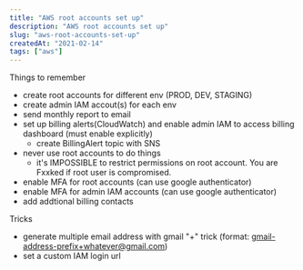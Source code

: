 ```yaml
---
title: "AWS root accounts set up"
description: "AWS root accounts set up"
slug: "aws-root-accounts-set-up"
createdAt: "2021-02-14"
tags: ["aws"]
---
```


Things to remember

- create root accounts for different env (PROD, DEV, STAGING)
- create admin IAM accout(s) for each env
- send monthly report to email
- set up billing alerts(CloudWatch) and enable admin IAM to access billing dashboard (must enable explicitly)
  - create BillingAlert topic with SNS
- never use root accounts to do things
  - it's IMPOSSIBLE to restrict permissions on root account. You are Fxxked if root user is compromised.
- enable MFA for root accounts (can use google authenticator)
- enable MFA for admin IAM accounts (can use google authenticator)
- add addtional billing contacts

Tricks

- generate multiple email address with gmail "+" trick (format: gmail-address-prefix+whatever@gmail.com)
- set a custom IAM login url
